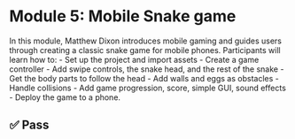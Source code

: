 # Module 5: Mobile Snake game

In this module, Matthew Dixon introduces mobile gaming and guides users through creating a classic snake game for mobile phones. Participants will learn how to: - Set up the project and import assets - Create a game controller - Add swipe controls, the snake head, and the rest of the snake - Get the body parts to follow the head - Add walls and eggs as obstacles - Handle collisions - Add game progression, score, simple GUI, sound effects - Deploy the game to a phone.

## ✅ Pass

